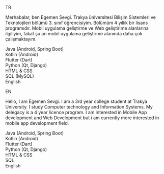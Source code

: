 
TR

Merhabalar, ben Egemen Sevgi. Trakya üniversitesi Bilişim Sistemleri ve Teknolojileri bölümü 3. sınıf öğrencisiyim. Bölümüm 4 yıllık bir lisans programıdır. Mobil uygulama geliştirme ve Web geliştirime alanlarına
ilgiliyim, fakat şu an mobil uygulama geliştirme alanında daha çok çalışmaktayım.

Java (Android, Spring Boot) <br>
Kotlin (Android)  <br> 
Flutter (Dart)  <br> 
Python (Qt, Django)  <br>
HTML & CSS <br> 
SQL (MySQL) <br>
English <br>


EN

Hello, I am Egemen Sevgi. I am a 3rd year college student at Trakya University. I study Computer technology and Information Systems. My delegacy is a 4 year licence program. I am interested in Mobile App development and Web Development but i am currently more interested in mobile app development field. 

Java (Android, Spring Boot) <br>
Kotlin (Android)  <br> 
Flutter (Dart)  <br> 
Python (Qt, Django)  <br>
HTML & CSS <br>
SQL <br>
English 






